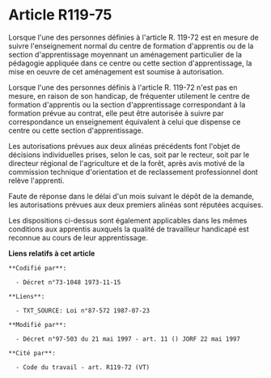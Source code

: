 # Article R119-75

Lorsque l'une des personnes définies à l'article R. 119-72 est en mesure de suivre l'enseignement normal du centre de
formation d'apprentis ou de la section d'apprentissage moyennant un aménagement particulier de la pédagogie appliquée dans ce
centre ou cette section d'apprentissage, la mise en oeuvre de cet aménagement est soumise à autorisation.

Lorsque l'une des personnes définis à l'article R. 119-72 n'est pas en mesure, en raison de son handicap, de fréquenter
utilement le centre de formation d'apprentis ou la section d'apprentissage correspondant à la formation prévue au contrat,
elle peut être autorisée à suivre par correspondance un enseignement équivalent à celui que dispense ce centre ou cette
section d'apprentissage.

Les autorisations prévues aux deux alinéas précédents font l'objet de décisions individuelles prises, selon le cas, soit par
le recteur, soit par le directeur régional de l'agriculture et de la forêt, après avis motivé de la commission technique
d'orientation et de reclassement professionnel dont relève l'apprenti.

Faute de réponse dans le délai d'un mois suivant le dépôt de la demande, les autorisations prévues aux deux premiers alinéas
sont réputées acquises.

Les dispositions ci-dessus sont également applicables dans les mêmes conditions aux apprentis auxquels la qualité de
travailleur handicapé est reconnue au cours de leur apprentissage.

**Liens relatifs à cet article**

	**Codifié par**:

	  - Décret n°73-1048 1973-11-15

	**Liens**:

	  - TXT_SOURCE: Loi n°87-572 1987-07-23

	**Modifié par**:

	  - Décret n°97-503 du 21 mai 1997 - art. 11 () JORF 22 mai 1997

	**Cité par**:

	  - Code du travail - art. R119-72 (VT)
